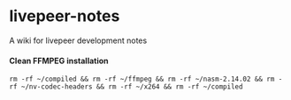 # livepeer-notes
A wiki for livepeer development notes


#### Clean FFMPEG installation

`rm -rf ~/compiled && rm -rf ~/ffmpeg && rm -rf ~/nasm-2.14.02 && rm -rf ~/nv-codec-headers && rm -rf ~/x264 && rm -rf ~/compiled`


